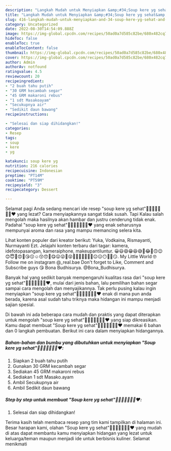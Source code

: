 ```yaml
---
description: "Langkah Mudah untuk Menyiapkan &amp;#34;Soup kere yg sehat&amp;#34;🤭🙈😋😍😘👍🏼❤️Anti Ribet"
title: "Langkah Mudah untuk Menyiapkan &amp;#34;Soup kere yg sehat&amp;#34;🤭🙈😋😍😘👍🏼❤️Anti Ribet"
slug: 416-langkah-mudah-untuk-menyiapkan-and-34-soup-kere-yg-sehat-and-34-anti-ribet
category: Uncategorized
date: 2022-08-30T14:54:09.888Z
image: https://img-global.cpcdn.com/recipes/50ad0a7d585c82be/680x482cq70/soup-kere-yg-sehat-foto-resep-utama.jpg
hideToc: false
enableToc: true
enableTocContent: false
thumbnail: https://img-global.cpcdn.com/recipes/50ad0a7d585c82be/680x482cq70/soup-kere-yg-sehat-foto-resep-utama.jpg
cover: https://img-global.cpcdn.com/recipes/50ad0a7d585c82be/680x482cq70/soup-kere-yg-sehat-foto-resep-utama.jpg
author: Admin
authorAv: notfound
ratingvalue: 4.5
reviewcount: 20
recipeingredient:
- "2 buah tahu putih"
- "30 GRM kecambah segar"
- "45 GRM makaroni rebus"
- "1 sdt Masakoayam"
- "Secukupnya air"
- "Sedikit daun bawang"
recipeinstructions:

- "Selesai dan siap dihidangkan!"
categories:
- Resep
tags:
- soup
- kere
- yg

katakunci: soup kere yg 
nutrition: 216 calories
recipecuisine: Indonesian
preptime: "PT14M"
cooktime: "PT59M"
recipeyield: "3"
recipecategory: Dessert

---
```



Selamat pagi Anda sedang mencari ide resep &#34;soup kere yg sehat&#34;🤭🙈😋😍😘👍🏼❤️ yang lezat? Cara menyiapkannya sangat tidak susah. Tapi Kalau salah mengolah maka hasilnya akan hambar dan justru cenderung tidak enak. Padahal &#34;soup kere yg sehat&#34;🤭🙈😋😍😘👍🏼❤️ yang enak seharusnya mempunyai aroma dan rasa yang mampu memancing selera kita.


Lihat konten populer dari kreator berikut: Yuka, Vodkaina, Rismayanti, Nurmayanti Ezt. Jelajahi konten terbaru dari tagar: kamera, idefotopasangan, kameraiphone, makeupantiluntur. 😀😃😄😁😆😅🤣😂🙂🙃😉😊😇🥰😍🤩😘😗☺😚😙🥲😋😛😜🤪😝🤑🤗🤭🤫🤔🤐🤨😐😑😶😶‍🌫️😏. My Little World 🤓 Follow me on instagram @_real.bae Don&#39;t forget to Like, Comment and Subscribe guys 😘 Bona Budhisurya. @Bona_Budhisurya.

Banyak hal yang sedikit banyak mempengaruhi kualitas rasa dari &#34;soup kere yg sehat&#34;🤭🙈😋😍😘👍🏼❤️, mulai dari jenis bahan, lalu pemilihan bahan segar sampai cara mengolah dan menyajikannya. Tak perlu pusing kalau ingin menyiapkan &#34;soup kere yg sehat&#34;🤭🙈😋😍😘👍🏼❤️ enak di mana pun anda berada, karena asal sudah tahu triknya maka hidangan ini mampu menjadi sajian spesial.


Di bawah ini ada beberapa cara mudah dan praktis yang dapat diterapkan untuk mengolah &#34;soup kere yg sehat&#34;🤭🙈😋😍😘👍🏼❤️ yang siap dikreasikan. Kamu dapat membuat &#34;Soup kere yg sehat&#34;🤭🙈😋😍😘👍🏼❤️ memakai 6 bahan dan 0 langkah pembuatan. Berikut ini cara dalam menyiapkan hidangannya.

<!--inarticleads1-->

##### Bahan-bahan dan bumbu yang dibutuhkan untuk menyiapkan &#34;Soup kere yg sehat&#34;🤭🙈😋😍😘👍🏼❤️:

1. Siapkan 2 buah tahu putih
1. Gunakan 30 GRM kecambah segar
1. Sediakan 45 GRM makaroni rebus
1. Sediakan 1 sdt Masako.ayam
1. Ambil Secukupnya air
1. Ambil Sedikit daun bawang




<!--inarticleads2-->

##### Step by step untuk membuat &#34;Soup kere yg sehat&#34;🤭🙈😋😍😘👍🏼❤️:


1. Selesai dan siap dihidangkan!



Terima kasih telah membaca resep yang tim kami tampilkan di halaman ini. Besar harapan kami, olahan &#34;Soup kere yg sehat&#34;🤭🙈😋😍😘👍🏼❤️ yang mudah di atas dapat membantu kamu menyiapkan hidangan yang lezat untuk keluarga/teman maupun menjadi ide untuk berbisnis kuliner. Selamat menikmati
